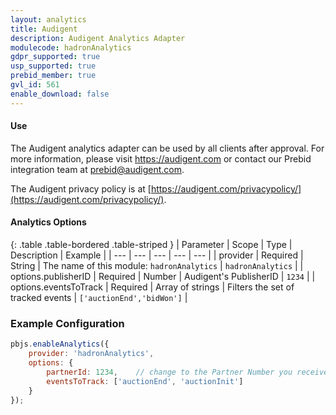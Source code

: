 ```yaml
---
layout: analytics
title: Audigent
description: Audigent Analytics Adapter
modulecode: hadronAnalytics
gdpr_supported: true
usp_supported: true
prebid_member: true
gvl_id: 561
enable_download: false
---
```


#### Use

The Audigent analytics adapter can be used by all clients after approval. For more information, 
please visit <a href="https://audigent.com">https://audigent.com</a> or contact our Prebid integration team at prebid@audigent.com.

The Audigent privacy policy is at [https://audigent.com/privacypolicy/](https://audigent.com/privacypolicy/).

#### Analytics Options

{: .table .table-bordered .table-striped }
| Parameter | Scope | Type | Description | Example |
| --- | --- | --- | --- | --- |
| provider | Required | String | The name of this module: `hadronAnalytics` | `hadronAnalytics` |
| options.publisherID | Required | Number | Audigent's PublisherID | `1234` |
| options.eventsToTrack | Required | Array of strings | Filters the set of tracked events | `['auctionEnd','bidWon']` |


### Example Configuration

```javascript
pbjs.enableAnalytics({
    provider: 'hadronAnalytics',
    options: {
        partnerId: 1234,    // change to the Partner Number you received from Audigent
        eventsToTrack: ['auctionEnd', 'auctionInit']
    }
});
```
